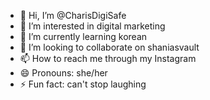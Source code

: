 - 👋 Hi, I’m @CharisDigiSafe
- 👀 I’m interested in digital marketing 
- 🌱 I’m currently learning korean
- 💞️ I’m looking to collaborate on shaniasvault
- 📫 How to reach me through my Instagram 
- 😄 Pronouns: she/her
- ⚡ Fun fact: can't stop laughing 

<!---
CharisDigiSafe/CharisDigiSafe is a ✨ special ✨ repository because its `README.md` (this file) appears on your GitHub profile.
You can click the Preview link to take a look at your changes.
--->
